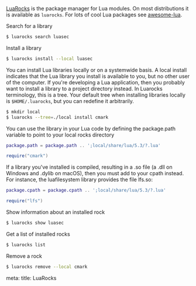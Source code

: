 [LuaRocks](https://luarocks.org/) is the package manager for Lua modules. On most distributions it is available as `luarocks`. For lots of cool Lua packages see [awesome-lua](https://github.com/JaredSartin/awesome-lua).

Search for a library

```bash
$ luarocks search luasec
```

Install a library

```bash
$ luarocks install --local luasec
```

You can install Lua libraries locally or on a systemwide basis. A local install indicates that the Lua library you install is available to you, but no other user of the computer. If you're developing a Lua application, then you probably want to install a library to a project directory instead. In Luarocks terminology, this is a tree. Your default tree when installing libraries locally is `$HOME/.luarocks`, but you can redefine it arbitrarily.

```bash
$ mkdir local
$ luarocks --tree=./local install cmark
```

You can use the library in your Lua code by defining the package.path variable to point to your local rocks directory

```lua
package.path = package.path .. ';local/share/lua/5.3/?.lua'

require("cmark")
```

If a library you've installed is compiled, resulting in a .so file (a .dll on Windows and .dylib on macOS), then you must add to your cpath instead. For instance, the luafilesystem library provides the file lfs.so:

```lua
package.cpath = package.cpath .. ';local/share/lua/5.3/?.lua'

require("lfs")
```

Show information about an installed rock

```bash
$ luarocks show luasec
```

Get a list of installed rocks

```bash
$ luarocks list
```

Remove a rock

```bash
$ luarocks remove --local cmark
```

<route lang="yaml">
meta:
  title: LuaRocks
</route>
